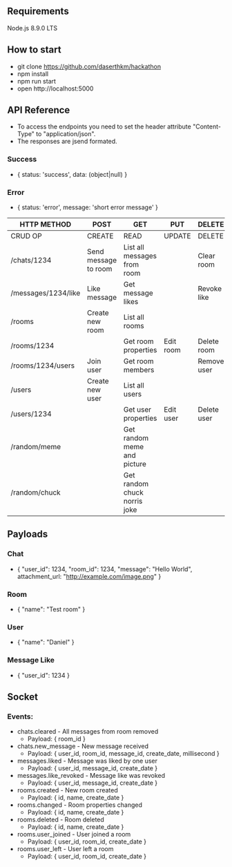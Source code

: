 ## Requirements

Node.js 8.9.0 LTS

## How to start

* git clone https://github.com/daserthkm/hackathon
* npm install
* npm run start
* open http://localhost:5000

## API Reference

* To access the endpoints you need to set the header attribute "Content-Type" to "application/json".
* The responses are jsend formated.

### Success 
* { status: 'success', data: (object|null) }

### Error 
* { status: 'error', message: 'short error message' }


| HTTP METHOD            | POST                 | GET                             | PUT               | DELETE                |
| ---------------------- | -------------------- | ------------------------------- | ----------------- | --------------------- |
| CRUD OP                | CREATE               | READ                            | UPDATE            | DELETE                |
| /chats/1234            | Send message to room | List all messages from room     |                   | Clear room            |
| /messages/1234/like    | Like message         | Get message likes               |                   | Revoke like           |
| /rooms                 | Create new room      | List all rooms                  |                   |                       |
| /rooms/1234            |                      | Get room properties             | Edit room         | Delete room           |
| /rooms/1234/users      | Join user            | Get room members                |                   | Remove user           |
| /users                 | Create new user      | List all users                  |                   |                       |
| /users/1234            |                      | Get user properties             | Edit user         | Delete user           |
| /random/meme           |                      | Get random meme and picture     |                   |                       |
| /random/chuck          |                      | Get random chuck norris joke    |                   |                       |

## Payloads

### Chat 
* { "user_id": 1234, "room_id": 1234, "message": "Hello World", attachment_url: "http://example.com/image.png" }
  
### Room 
* { "name": "Test room" }

### User 
* { "name": "Daniel" }

### Message Like 
* { "user_id": 1234 }

## Socket

### Events:

* chats.cleared - All messages from room removed
  * Payload: { room_id }
* chats.new_message - New message received
  * Payload: { user_id, room_id, message_id, create_date, millisecond }
* messages.liked - Message was liked by one user
  * Payload: { user_id, message_id, create_date }
* messages.like_revoked - Message like was revoked
  * Payload: { user_id, message_id, create_date }
* rooms.created - New room created
  * Payload: { id, name, create_date }
* rooms.changed - Room properties changed
  * Payload: { id, name, create_date }
* rooms.deleted - Room deleted
  * Payload: { id, name, create_date }
* rooms.user_joined - User joined a room
  * Payload: { user_id, room_id, create_date }
* rooms.user_left - User left a room
  * Payload: { user_id, room_id, create_date }
